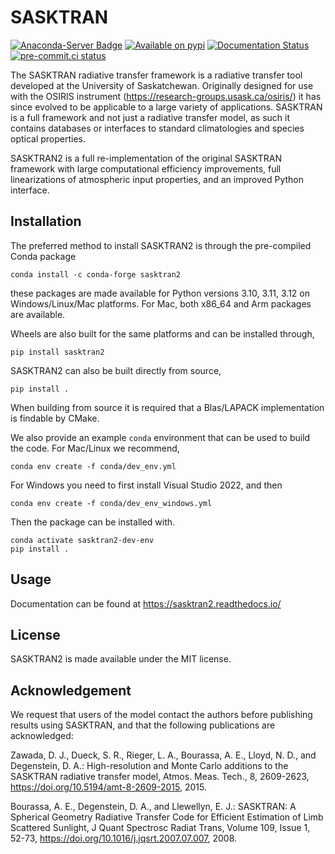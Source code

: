 # SASKTRAN
[![Anaconda-Server Badge](https://anaconda.org/conda-forge/sasktran2/badges/version.svg)](https://anaconda.org/conda-forge/sasktran2)
[![Available on pypi](https://img.shields.io/pypi/v/sasktran2.svg)](https://pypi.python.org/pypi/sasktran2/)
[![Documentation Status](https://readthedocs.org/projects/sasktran2/badge/?version=latest)](https://sasktran2.readthedocs.io/en/latest/?badge=latest)
[![pre-commit.ci status](https://results.pre-commit.ci/badge/github/usask-arg/sasktran2/main.svg)](https://results.pre-commit.ci/latest/github/usask-arg/sasktran2/main)



The SASKTRAN radiative transfer framework is a radiative transfer tool developed at the University of Saskatchewan. Originally designed for use with the OSIRIS instrument (https://research-groups.usask.ca/osiris/) it has since evolved to be applicable to a large variety of applications. SASKTRAN is a full framework and not just a radiative transfer model, as such it contains databases or interfaces to standard climatologies and species optical properties.

SASKTRAN2 is a full re-implementation of the original SASKTRAN framework with large computational efficiency
improvements, full linearizations of atmospheric input properties, and an improved Python interface.

## Installation
The preferred method to install SASKTRAN2 is through the pre-compiled Conda package

```
conda install -c conda-forge sasktran2
```
these packages are made available for Python versions 3.10, 3.11, 3.12 on Windows/Linux/Mac platforms.
For Mac, both x86_64 and Arm packages are available.

Wheels are also built for the same platforms and can be installed through,
```
pip install sasktran2
```

SASKTRAN2 can also be built directly from source,
```
pip install .
```

When building from source it is required that a Blas/LAPACK implementation is findable by CMake.

We also provide an example `conda` environment that can be used to build the code.  For Mac/Linux
we recommend,

```
conda env create -f conda/dev_env.yml
```

For Windows you need to first install Visual Studio 2022, and then
```
conda env create -f conda/dev_env_windows.yml
```

Then the package can be installed with.
```
conda activate sasktran2-dev-env
pip install .
```

## Usage
Documentation can be found at https://sasktran2.readthedocs.io/

## License
SASKTRAN2 is made available under the MIT license.

## Acknowledgement
We request that users of the model contact the authors before publishing results using SASKTRAN, and that the following publications are acknowledged:

Zawada, D. J., Dueck, S. R., Rieger, L. A., Bourassa, A. E., Lloyd, N. D., and Degenstein, D. A.: High-resolution and Monte Carlo additions to the SASKTRAN radiative transfer model, Atmos. Meas. Tech., 8, 2609-2623, https://doi.org/10.5194/amt-8-2609-2015, 2015.

Bourassa, A. E., Degenstein, D. A., and Llewellyn, E. J.: SASKTRAN: A Spherical Geometry Radiative Transfer Code for Efficient Estimation of Limb Scattered Sunlight, J Quant Spectrosc Radiat Trans, Volume 109, Issue 1, 52-73, https://doi.org/10.1016/j.jqsrt.2007.07.007, 2008.
